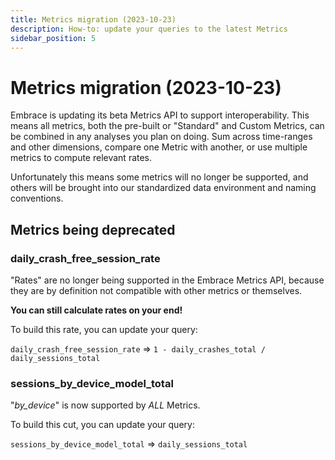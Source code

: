 ```yaml
---
title: Metrics migration (2023-10-23)
description: How-to: update your queries to the latest Metrics
sidebar_position: 5
---
```


# Metrics migration (2023-10-23)

Embrace is updating its beta Metrics API to support interoperability.  This means all metrics, both the pre-built or "Standard" and Custom Metrics, can be combined in any analyses you plan on doing.  Sum across time-ranges and other dimensions, compare one Metric with another, or use multiple metrics to compute relevant rates.

Unfortunately this means some metrics will no longer be supported, and others will be brought into our standardized data environment and naming conventions.

## Metrics being deprecated

### daily_crash_free_session_rate
"Rates" are no longer being supported in the Embrace Metrics API, because they are by definition not compatible with other metrics or themselves.

**You can still calculate rates on your end!**

To build this rate, you can update your query:

`daily_crash_free_session_rate` => `1 - daily_crashes_total / daily_sessions_total`


### sessions_by_device_model_total
"_by_device_" is now supported by _ALL_ Metrics.

To build this cut, you can update your query:

`sessions_by_device_model_total` => `daily_sessions_total`
